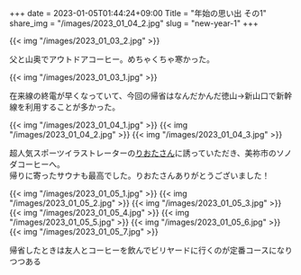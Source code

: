 +++
date  = 2023-01-05T01:44:24+09:00
Title = "年始の思い出 その1"
share_img = "/images/2023_01_04_2.jpg"
slug = "new-year-1"
+++

{{< img "/images/2023_01_03_2.jpg" >}}

<p class="caption">父と山奥でアウトドアコーヒー。めちゃくちゃ寒かった。</p>

{{< img "/images/2023_01_03_1.jpg" >}}

<p class="caption">在来線の終電が早くなっていて、今回の帰省はなんだかんだ徳山→新山口で新幹線を利用することが多かった。</p>

{{< img "/images/2023_01_04_1.jpg" >}}
{{< img "/images/2023_01_04_2.jpg" >}}
{{< img "/images/2023_01_04_3.jpg" >}}

<p class="caption">超人気スポーツイラストレーターの<a href="https://riota-illust.com">りおたさん</a>に誘っていただき、美祢市のソノダコーヒーへ。<br>帰りに寄ったサウナも最高でした。りおたさんありがとうございました！</p>

{{< img "/images/2023_01_05_1.jpg" >}}
{{< img "/images/2023_01_05_2.jpg" >}}
{{< img "/images/2023_01_05_3.jpg" >}}
{{< img "/images/2023_01_05_4.jpg" >}}
{{< img "/images/2023_01_05_5.jpg" >}}
{{< img "/images/2023_01_05_6.jpg" >}}
{{< img "/images/2023_01_05_7.jpg" >}}

<p class="caption">帰省したときは友人とコーヒーを飲んでビリヤードに行くのが定番コースになりつつある</p>

